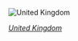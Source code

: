 
![United Kingdom](https://www.gstatic.com/prettyearth/assets/full/2181.jpg)

*[United Kingdom](https://www.google.com/maps/@50.781317,0.036686,18z/data=!3m1!1e3)*
